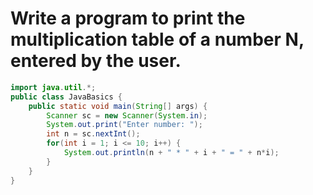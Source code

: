 # Write a program to print the multiplication table of a number N, entered by the user.
```java
import java.util.*;
public class JavaBasics {
    public static void main(String[] args) {
        Scanner sc = new Scanner(System.in);
        System.out.print("Enter number: ");
        int n = sc.nextInt();
        for(int i = 1; i <= 10; i++) {
            System.out.println(n + " * " + i + " = " + n*i);
        }
    }
}
```

